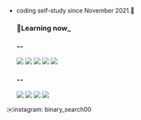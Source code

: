  - coding self-study since November 2021.🌱


     ### 📖Learning now_

     ### --
                                             
    <img src="https://img.shields.io/badge/C-97D772?style=flat-square&logo=C&logoColor=black"/></a> <img src="https://img.shields.io/badge/C++-65AD36?style=flat-square&logo=C%2B%2B&logoColor=white"/></a> <img src="https://img.shields.io/badge/Python-807BC7?style=flat-square&logo=Python&logoColor=white"/></a> <img src="https://img.shields.io/badge/JavaScript-FFEF60?style=flat-square&logo=JavaScript&logoColor=black"/></a> <img src="https://img.shields.io/badge/JAVA-FDD24E?style=flat-square&logo=Java&logoColor=black"/></a> 
 
 
 
     ### --
                                            
    <img src="https://img.shields.io/badge/Algorithm-BDB6BC?style=flat-square"/></a> <img src="https://img.shields.io/badge/Rinux-5B11B4?style=flat-square&logo=Ubuntu&logoColor=white"/></a> <img src="https://img.shields.io/badge/Html-D77281?style=flat-square&logo=Html5&logoColor=white"/></a> <img src="https://img.shields.io/badge/Css-5F0053?style=flat-square&logo=Css3&logoColor=white"/></a> 
 
 



✉️instagram: binary_search00
